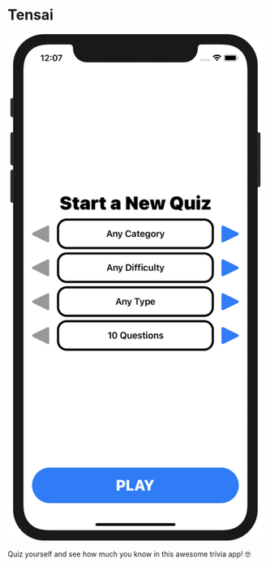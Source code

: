 Tensai
======

![Tensai](Screenshots/trivia_quiz_creator.png)

Quiz yourself and see how much you know in this awesome trivia app! 🤓
